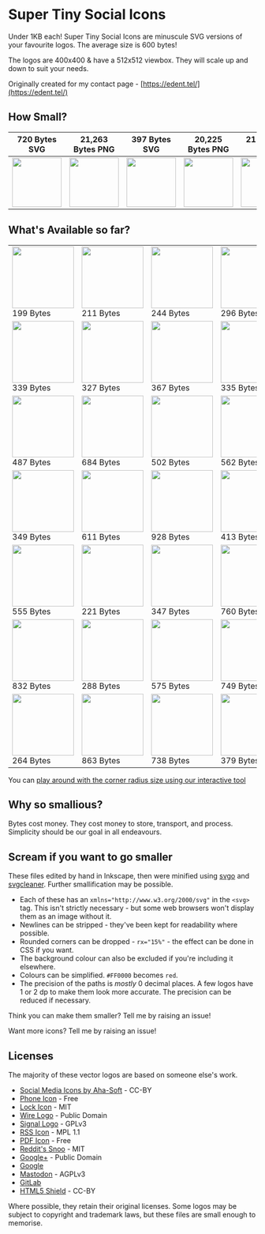 # Super Tiny Social Icons
Under 1KB each! Super Tiny Social Icons are minuscule SVG versions of your favourite logos. The average size is 600 bytes!

The logos are 400x400 & have a 512x512 viewbox. They will scale up and down to suit your needs.

Originally created for my contact page - [https://edent.tel/](https://edent.tel/)

## How Small?

| 720 Bytes SVG	| 21,263 Bytes PNG	|   397 Bytes SVG	| 20,225 Bytes PNG	|  211 Bytes SVG	| 11,837 Bytes PNG	|
|------	        |-----------     	|------	            |----------	        |------	        |-----------	        |
| <img src="https://edent.github.io/SuperTinySocialIcons/tiny/github.svg" width="100" />  	| <img src="https://edent.github.io/SuperTinySocialIcons/original/github.png" width="100" />        	| <img src="https://edent.github.io/SuperTinySocialIcons/tiny/twitter.svg" width="100" />   	| <img src="https://edent.github.io/SuperTinySocialIcons/original/twitter.png" width="100" />       	| <img src="https://edent.github.io/SuperTinySocialIcons/tiny/flickr.svg" width="100" />   	| <img src="https://edent.github.io/SuperTinySocialIcons/original/flickr.png" width="100" />       	|

## What's Available so far?

<table>
<tr>
<td><img src="https://edent.github.io/SuperTinySocialIcons/tiny/hackernews.svg" width="125" /><br>199 Bytes</td>
<td><img src="https://edent.github.io/SuperTinySocialIcons/tiny/flickr.svg" width="125" /><br>211 Bytes</td>
<td><img src="https://edent.github.io/SuperTinySocialIcons/tiny/facebook.svg" width="125" /><br>244 Bytes</td>
<td><img src="https://edent.github.io/SuperTinySocialIcons/tiny/tumblr.svg" width="125" /><br>296 Bytes</td>
<td><img src="https://edent.github.io/SuperTinySocialIcons/tiny/twitter.svg" width="125" /><br>397 Bytes</td>
<td><img src="https://edent.github.io/SuperTinySocialIcons/tiny/whatsapp.svg" width="125" /><br>622 Bytes</td>
</tr>
<tr>
<td><img src="https://edent.github.io/SuperTinySocialIcons/tiny/dropbox.svg" width="125" /><br>339 Bytes</td>
<td><img src="https://edent.github.io/SuperTinySocialIcons/tiny/telegram.svg" width="125" /><br>327 Bytes</td>
<td><img src="https://edent.github.io/SuperTinySocialIcons/tiny/linkedin.svg" width="125" /><br>367 Bytes</td>
<td><img src="https://edent.github.io/SuperTinySocialIcons/tiny/stackoverflow.svg" width="125" /><br>335 Bytes</td>
<td><img src="https://edent.github.io/SuperTinySocialIcons/tiny/instagram.svg" width="125" /><br>290 Bytes</td>
<td><img src="https://edent.github.io/SuperTinySocialIcons/tiny/wordpress.svg" width="125" /><br>782 Bytes</td>
</tr>
<tr>
<td><img src="https://edent.github.io/SuperTinySocialIcons/tiny/skype.svg" width="125" /><br>487 Bytes</td>
<td><img src="https://edent.github.io/SuperTinySocialIcons/tiny/reddit.svg" width="125" /><br>684 Bytes</td>
<td><img src="https://edent.github.io/SuperTinySocialIcons/tiny/pinterest.svg" width="125" /><br>502 Bytes</td>
<td><img src="https://edent.github.io/SuperTinySocialIcons/tiny/paypal.svg" width="125" /><br>562 Bytes</td>
<td><img src="https://edent.github.io/SuperTinySocialIcons/tiny/github.svg" width="125" /><br>720 Bytes</td>
<td><img src="https://edent.github.io/SuperTinySocialIcons/tiny/wikipedia.svg" width="125" /><br>655 Bytes</td>
</tr>
<tr>
<td><img src="https://edent.github.io/SuperTinySocialIcons/tiny/vimeo.svg" width="125" /><br>349 Bytes</td>
<td><img src="https://edent.github.io/SuperTinySocialIcons/tiny/slideshare.svg" width="125" /><br>611 Bytes</td>
<td><img src="https://edent.github.io/SuperTinySocialIcons/tiny/soundcloud.svg" width="125" /><br>928 Bytes</td>
<td><img src="https://edent.github.io/SuperTinySocialIcons/tiny/spotify.svg" width="125" /><br>413 Bytes</td>
<td><img src="https://edent.github.io/SuperTinySocialIcons/tiny/snapchat.svg" width="125" /><br>769 Bytes</td>
<td><img src="https://edent.github.io/SuperTinySocialIcons/tiny/amazon.svg" width="125" /><br>648 Bytes</td>
</tr>
<tr>
<td><img src="https://edent.github.io/SuperTinySocialIcons/tiny/steam.svg" width="125" /><br>555 Bytes</td>
<td><img src="https://edent.github.io/SuperTinySocialIcons/tiny/google.svg" width="125" /><br>221 Bytes</td>
<td><img src="https://edent.github.io/SuperTinySocialIcons/tiny/google_plus.svg" width="125" /><br>347 Bytes</td>
<td><img src="https://edent.github.io/SuperTinySocialIcons/tiny/wechat.svg" width="125" /><br>760 Bytes</td>
<td><img src="https://edent.github.io/SuperTinySocialIcons/tiny/youtube.svg" width="125" /><br>924 Bytes</td>
<td><img src="https://edent.github.io/SuperTinySocialIcons/tiny/pdf.svg" width="125" /><br>635 Bytes</td>
</tr>
<tr>
<td><img src="https://edent.github.io/SuperTinySocialIcons/tiny/vk.svg" width="125" /><br>832 Bytes</td>
<td><img src="https://edent.github.io/SuperTinySocialIcons/tiny/rss.svg" width="125" /><br>288 Bytes</td>
<td><img src="https://edent.github.io/SuperTinySocialIcons/tiny/mail.svg" width="125" /><br>575 Bytes</td>
<td><img src="https://edent.github.io/SuperTinySocialIcons/tiny/email.svg" width="125" /><br>749 Bytes</td>
<td><img src="https://edent.github.io/SuperTinySocialIcons/tiny/mastodon.svg" width="125" /><br>550 Bytes</td>
<td><img src="https://edent.github.io/SuperTinySocialIcons/tiny/wire.svg" width="125" /><br>263 Bytes</td>
</tr>
<tr>
<td><img src="https://edent.github.io/SuperTinySocialIcons/tiny/gitlab.svg" width="125" /><br>264 Bytes</td>
<td><img src="https://edent.github.io/SuperTinySocialIcons/tiny/phone.svg" width="125" /><br>863 Bytes</td>
<td><img src="https://edent.github.io/SuperTinySocialIcons/tiny/lock.svg" width="125" /><br>738 Bytes</td>
<td><img src="https://edent.github.io/SuperTinySocialIcons/tiny/html5.svg" width="125" /><br>379 Bytes</td>
</tr>
</table>

You can [play around with the corner radius size using our interactive tool](https://edent.github.io/SuperTinySocialIcons/radius.html)

## Why so smallious?

Bytes cost money.  They cost money to store, transport, and process.  Simplicity should be our goal in all endeavours.

## Scream if you want to go smaller

These files edited by hand in Inkscape, then were minified using [svgo](https://github.com/svg/svgo) and [svgcleaner](https://github.com/RazrFalcon/svgcleaner). Further smallification may be possible.

* Each of these has an `xmlns="http://www.w3.org/2000/svg"` in the `<svg>` tag. This isn't strictly necessary - but some web browsers won't display them as an image without it.
* Newlines can be stripped - they've been kept for readability where possible.
* Rounded corners can be dropped - `rx="15%"` - the effect can be done in CSS if you want.
* The background colour can also be excluded if you're including it elsewhere.
* Colours can be simplified. `#FF0000` becomes `red`.
* The precision of the paths is *mostly* 0 decimal places. A few logos have 1 or 2 dp to make them look more accurate. The precision can be reduced if necessary.

Think you can make them smaller? Tell me by raising an issue!

Want more icons?  Tell me by raising an issue!

## Licenses

The majority of these vector logos are based on someone else's work.

* [Social Media Icons by Aha-Soft](https://www.iconfinder.com/iconsets/social-flat-rounded-rects) - CC-BY
* [Phone Icon](https://www.iconfinder.com/icons/1807538/phone_icon#size=128) - Free
* [Lock Icon](https://www.iconfinder.com/icons/1814107/lock_padlock_secure_icon#size=512) - MIT
* [Wire Logo](https://commons.wikimedia.org/wiki/File:Wire_software_logo.svg) - Public Domain
* [Signal Logo](https://github.com/WhisperSystems/Signal-iOS/blob/master/Signal/Images.xcassets/logoSignal.imageset/logoSignal.pdf) - GPLv3
* [RSS Icon](https://commons.wikimedia.org/wiki/File:Generic_Feed-icon.svg) - MPL 1.1
* [PDF Icon](https://www.iconfinder.com/iconsets/line-icons-set) - Free
* [Reddit's Snoo](http://ionicons.com/) - MIT
* [Google+](https://commons.wikimedia.org/wiki/File:Google_Plus_logo_2015.svg) - Public Domain
* [Google](http://svgshare.com/s/q)
* [Mastodon](https://github.com/tootsuite/mastodon/blob/0ad694f96b7f0e951950e7525bde52cd11454cb2/app/assets/images/logo.svg) - AGPLv3
* [GitLab](https://about.gitlab.com/press/)
* [HTML5 Shield](https://www.w3.org/html/logo/) - CC-BY

Where possible, they retain their original licenses.  Some logos may be subject to copyright and trademark laws, but these files are small enough to memorise.
